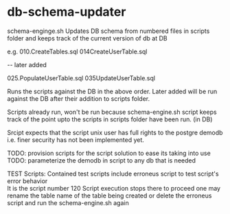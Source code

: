 # db-schema-updater
schema-enginge.sh Updates DB schema from numbered files in scripts folder and keeps track of the current version of db at DB

e.g.
010.CreateTables.sql
014CreateUserTable.sql

-- later added

025.PopulateUserTable.sql
035UpdateUserTable.sql

Runs the scripts against the DB in the above order. Later added will be run against the DB after their addition to scripts folder.

Scripts already run, won't be run because schema-engine.sh script keeps track of the point upto the scripts in scripts folder have been run. (in DB) 

Srcipt expects that the script unix user has full rights to the postgre demodb i.e. finer security has not been implemented yet.

TODO: provision scripts for the script solution to ease its taking into use
TODO: parameterize the demodb in script to any db that is needed

TEST Scripts: 
Contained test scripts include erroneus script to test script's error behavior  
It is the script number 120
Script execution stops there
to proceed one may rename the table name of the table being created or delete the erroneus script and run the schema-engine.sh again 

